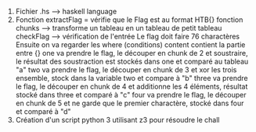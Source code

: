 1. Fichier .hs --> haskell language
2. Fonction extractFlag = vérifie que le Flag est au format HTB{}
  fonction chunks --> transforme un tableau en un tableau de petit tableau
  checkFlag --> vérification de l'entrée
    Le flag doit faire 76 charactères
    Ensuite on va regarder les where (conditions)
    content contient la partie entre {}
    one va prendre le flag, le découper en chunk de 2 et soustraire, le résultat des soustraction est stockés dans one et comparé au tableau "a"
    two va prendre le flag, le découper en chunk de 3 et xor les trois ensemble, stock dans la variable two et compare à "b"
    three va prendre le flag, le découper en chunk de 4 et additionne les 4 éléments, résultat stocké dans three et comparé à "c"
    four va prendre le flag, le découper en chunk de 5 et ne garde que le premier charactère, stocké dans four et comparé à "d"
3. Création d'un script python 3 utilisant z3 pour résoudre le chall